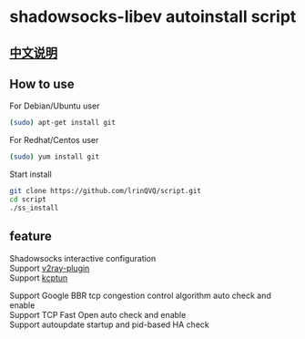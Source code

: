 # shadowsocks-libev autoinstall script
## [中文说明](https://github.com/lrinQVQ/script/blob/master/README-zh_cn.md)  
## How to use

For Debian/Ubuntu user
```bash
(sudo) apt-get install git
```

For Redhat/Centos user
```bash
(sudo) yum install git
```

Start install
```bash
git clone https://github.com/lrinQVQ/script.git
cd script
./ss_install
```

## feature
Shadowsocks interactive configuration  
Support [v2ray-plugin](https://github.com/shadowsocks/v2ray-plugin)  
Support [kcptun](https://github.com/shadowsocks/kcptun)  

Support Google BBR tcp congestion control algorithm auto check and enable  
Support TCP Fast Open auto check and enable  
Support autoupdate startup and pid-based HA check  

